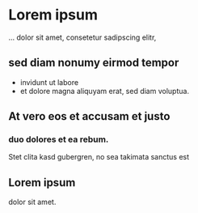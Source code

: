 # Lorem ipsum
...
 dolor sit amet, consetetur sadipscing elitr,
## sed diam nonumy eirmod tempor
* invidunt ut labore
* et dolore magna aliquyam erat, 
sed diam voluptua.
## At vero eos et accusam et justo
### duo dolores et ea rebum.
Stet clita kasd gubergren, no sea takimata sanctus est
## Lorem ipsum
dolor sit amet.
